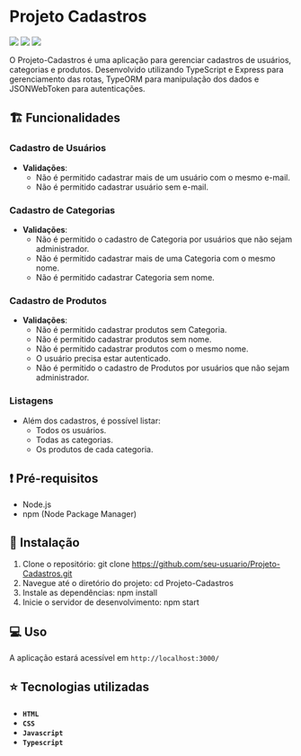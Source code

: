 # Projeto Cadastros

<p>
    <img src="http://img.shields.io/static/v1?label=LICENSE&message=MIT&color=green"/>
    <img src="http://img.shields.io/static/v1?label=VERSION&message=2.0&color=blue"/>
    <img src="http://img.shields.io/static/v1?label=STATUS&message=DEPLOY&color=orange"/>
</p>

O Projeto-Cadastros é uma aplicação para gerenciar cadastros de usuários, categorias e produtos. Desenvolvido utilizando TypeScript e Express para gerenciamento das rotas, TypeORM para manipulação dos dados e JSONWebToken para autenticações.

## :building_construction: Funcionalidades

### Cadastro de Usuários

- **Validações**:
  - Não é permitido cadastrar mais de um usuário com o mesmo e-mail.
  - Não é permitido cadastrar usuário sem e-mail.

### Cadastro de Categorias

- **Validações**:
  - Não é permitido o cadastro de Categoria por usuários que não sejam administrador.
  - Não é permitido cadastrar mais de uma Categoria com o mesmo nome.
  - Não é permitido cadastrar Categoria sem nome.

### Cadastro de Produtos

- **Validações**:
  - Não é permitido cadastrar produtos sem Categoria.
  - Não é permitido cadastrar produtos sem nome.
  - Não é permitido cadastrar produtos com o mesmo nome.
  - O usuário precisa estar autenticado.
  - Não é permitido o cadastro de Produtos por usuários que não sejam administrador.

### Listagens

- Além dos cadastros, é possível listar:
  - Todos os usuários.
  - Todas as categorias.
  - Os produtos de cada categoria.


## :exclamation: Pré-requisitos

- Node.js
- npm (Node Package Manager)

## :hammer: Instalação

1. Clone o repositório: git clone https://github.com/seu-usuario/Projeto-Cadastros.git
2. Navegue até o diretório do projeto: cd Projeto-Cadastros
3. Instale as dependências: npm install
4. Inicie o servidor de desenvolvimento: npm start

## :computer: Uso

A aplicação estará acessível em `http://localhost:3000/`

## :star: Tecnologias utilizadas

- **`HTML`**
- **`CSS`**
- **`Javascript`**
- **`Typescript`**
